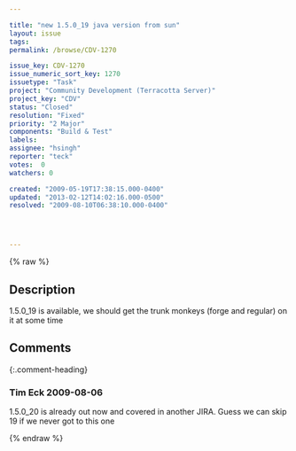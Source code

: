 ```yaml
---

title: "new 1.5.0_19 java version from sun"
layout: issue
tags: 
permalink: /browse/CDV-1270

issue_key: CDV-1270
issue_numeric_sort_key: 1270
issuetype: "Task"
project: "Community Development (Terracotta Server)"
project_key: "CDV"
status: "Closed"
resolution: "Fixed"
priority: "2 Major"
components: "Build & Test"
labels: 
assignee: "hsingh"
reporter: "teck"
votes:  0
watchers: 0

created: "2009-05-19T17:38:15.000-0400"
updated: "2013-02-12T14:02:16.000-0500"
resolved: "2009-08-10T06:38:10.000-0400"




---
```


{% raw %}

## Description

<div markdown="1" class="description">

1.5.0\_19 is available, we should get the trunk monkeys (forge and regular) on it at some time

</div>

## Comments


{:.comment-heading}
### **Tim Eck** <span class="date">2009-08-06</span>

<div markdown="1" class="comment">

1.5.0\_20 is already out now and covered in another JIRA. Guess we can skip 19 if we never got to this one


</div>



{% endraw %}
